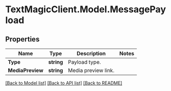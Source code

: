 # TextMagicClient.Model.MessagePayload
## Properties

Name | Type | Description | Notes
------------ | ------------- | ------------- | -------------
**Type** | **string** | Payload type. | 
**MediaPreview** | **string** | Media preview link. | 

[[Back to Model list]](../README.md#documentation-for-models) [[Back to API list]](../README.md#documentation-for-api-endpoints) [[Back to README]](../README.md)

